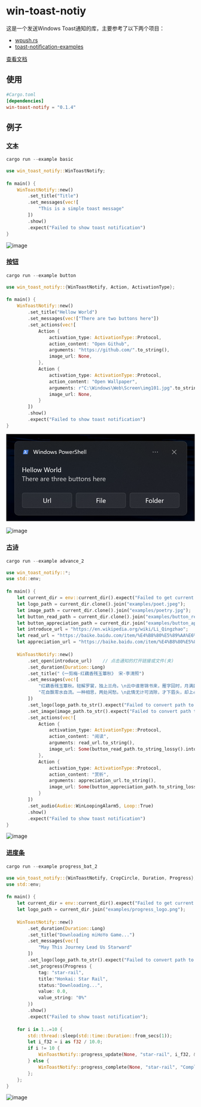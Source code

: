 # win-toast-notiy

这是一个发送Windows Toast通知的库，主要参考了以下两个项目：

- [wpush.rs](https://github.com/saez-juan/wpush.rs)
- [toast-notification-examples](https://github.com/GitHub30/toast-notification-examples)



[查看文档](https://docs.rs/win-toast-notify)

## 使用
```toml
#Cargo.toml
[dependencies]
win-toast-notify = "0.1.4"
```

## 例子

### [文本](./examples/basic.rs)
```PowerShell
cargo run --example basic
```
```rust
use win_toast_notify::WinToastNotify;

fn main() {
    WinToastNotify::new()
        .set_title("Title")
        .set_messages(vec![
            "This is a simple toast message"
        ])
        .show()
        .expect("Failed to show toast notification")
}
```

![image](https://raw.githubusercontent.com/iKineticate/win-toast-notify/main/screenshots/basic.png)

### [按钮](./examples/button.rs)
```PowerShell
cargo run --example button
```
```rust
use win_toast_notify::{WinToastNotify, Action, ActivationType};

fn main() {
    WinToastNotify::new()
        .set_title("Hellow World")
        .set_messages(vec!["There are two buttons here"])
        .set_actions(vec![
            Action {
                activation_type: ActivationType::Protocol,
                action_content: "Open Github",
                arguments: "https://github.com/".to_string(),
                image_url: None,
            },
            Action {
                activation_type: ActivationType::Protocol,
                action_content: "Open Wallpaper",
                arguments: r"C:\Windows\Web\Screen\img101.jpg".to_string(),
                image_url: None,
            }
        ])
        .show()
        .expect("Failed to show toast notification")
}
```

![image](https://raw.githubusercontent.com/iKineticate/win-toast-notify/main/screenshots/button_basic.png)

![image](https://raw.githubusercontent.com/iKineticate/win-toast-notify/main/screenshots/button_image.png)

### [古诗](./examples/advance_2.rs)
```PowerShell
cargo run --example advance_2
```
```rust
use win_toast_notify::*;
use std::env;

fn main() {
    let current_dir = env::current_dir().expect("Failed to get current directory");
    let logo_path = current_dir.clone().join("examples/poet.jpeg");
    let image_path = current_dir.clone().join("examples/poetry.jpg");
    let button_read_path = current_dir.clone().join("examples/button_read.png");
    let button_appreciation_path = current_dir.join("examples/button_appreciation.png");
    let introduce_url = "https://en.wikipedia.org/wiki/Li_Qingzhao";
    let read_url = "https://baike.baidu.com/item/%E4%B8%80%E5%89%AA%E6%A2%85%C2%B7%E7%BA%A2%E8%97%95%E9%A6%99%E6%AE%8B%E7%8E%89%E7%B0%9F%E7%A7%8B/593597#1";
    let appreciation_url = "https://baike.baidu.com/item/%E4%B8%80%E5%89%AA%E6%A2%85%C2%B7%E7%BA%A2%E8%97%95%E9%A6%99%E6%AE%8B%E7%8E%89%E7%B0%9F%E7%A7%8B/593597#4";

    WinToastNotify::new()
        .set_open(introduce_url)    // 点击通知的打开链接或文件(夹)
        .set_duration(Duration::Long)
        .set_title("《一剪梅·红藕香残玉簟秋》 宋·李清照")
        .set_messages(vec![
            "红藕香残玉簟秋。轻解罗裳，独上兰舟。\n云中谁寄锦书来，雁字回时，月满西楼。",
            "花自飘零水自流。一种相思，两处闲愁。\n此情无计可消除，才下眉头，却上心头。"
        ])
        .set_logo(logo_path.to_str().expect("Failed to convert path to string"), CropCircle::True)
        .set_image(image_path.to_str().expect("Failed to convert path to string"), ImagePlacement::Top)
        .set_actions(vec![
            Action {
                activation_type: ActivationType::Protocol,
                action_content: "阅读",
                arguments: read_url.to_string(),
                image_url: Some(button_read_path.to_string_lossy().into_owned()),
            },
            Action {
                activation_type: ActivationType::Protocol,
                action_content: "赏析",
                arguments: appreciation_url.to_string(),
                image_url: Some(button_appreciation_path.to_string_lossy().into_owned()),
            }
        ])
        .set_audio(Audio::WinLoopingAlarm5, Loop::True)
        .show()
        .expect("Failed to show toast notification")
}
```

![image](https://raw.githubusercontent.com/iKineticate/win-toast-notify/main/screenshots/advance_zh.png)

### [进度条](./examples/progress_bat_2.rs)
```PowerShell
cargo run --example progress_bat_2
```
```rust
use win_toast_notify::{WinToastNotify, CropCircle, Duration, Progress};
use std::env;

fn main() {
    let current_dir = env::current_dir().expect("Failed to get current directory");
    let logo_path = current_dir.join("examples/progress_logo.png");

    WinToastNotify::new()
        .set_duration(Duration::Long)   
        .set_title("Downloading miHoYo Game...")
        .set_messages(vec![
            "May This Journey Lead Us Starward"
        ])
        .set_logo(logo_path.to_str().expect("Failed to convert path to string"), CropCircle::True)
        .set_progress(Progress {
            tag: "star-rail",
            title:"Honkai: Star Rail",
            status:"Downloading...",
            value: 0.0,
            value_string: "0%"
        })
        .show()
        .expect("Failed to show toast notification");

    for i in 1..=10 {
        std::thread::sleep(std::time::Duration::from_secs(1));
        let i_f32 = i as f32 / 10.0;
        if i != 10 {
            WinToastNotify::progress_update(None, "star-rail", i_f32, &format!("{:.1}%", i_f32 * 100.0)).expect("Failed to update");
        } else {
            WinToastNotify::progress_complete(None, "star-rail", "Completed", "100%").expect("Failed to complete");
        };
    };
}
```

![image](https://raw.githubusercontent.com/iKineticate/win-toast-notify/main/screenshots/progress.gif)